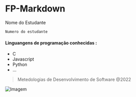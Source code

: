 # FP-Markdown

Nome do Estudante
```
Numero do estudante 
```
#### Linguangens de programação conhecidas :

* C   
* Javascript
* Python 
* ...

> Metedologias de Desenvolvimento de Software @2022

![Imagem](https://www.ipleiria.pt/wp-content/themes/ipleiria/img/logo_ipl_header.png)